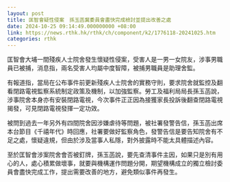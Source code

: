 ```yaml
---
layout: post
title: 匡智會疑性侵案　孫玉菡冀委員會盡快完成檢討並提出改善之處
date: 2024-10-25 09:14:49.000000000 +08:00
link: https://news.rthk.hk/rthk/ch/component/k2/1776118-20241025.htm
categories: rthk
---
```


匡智會大埔一間殘疾人士院舍發生懷疑性侵案，受害人是一男一女院友，涉事男職員已被捕，消息指，兩名受害人均屬中度智障，被捕男職員是助理舍監。

有報道指，當局在公布事件前更新殘疾人士院舍的實務守則，要求院舍就監控及翻看閉路電視監察系統制定政策及機制，以加強監察。勞工及福利局局長孫玉菡說，涉事院舍本身亦有安裝閉路電視，今次事件正正因為接獲家長投訴後翻查閉路電視揭發，可見閉路電視發揮一定功效。

被問到過去一年另外有四間院舍因涉嫌虐待等問題，被社署發警告信，孫玉菡出席本台節目《千禧年代》時回應，社署要做好監察角色，發警告信是要告知院舍有不足之處，懷疑違規，但由於涉及當事人私隱，對外披露時不能太具體描述內容。

至於匡智會涉案院舍會否被釘牌，孫玉菡說，要先查清事件主因，如果只是別有用心的人，處心積累做壞事，就要與機構運作問題分開，期望機構成立的獨立檢討委員會盡快完成工作，提出需要改善的地方，避免類似事件再發生。
